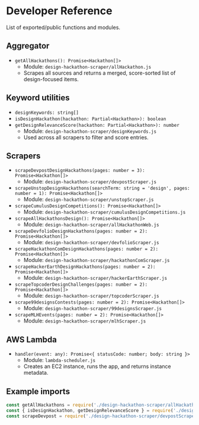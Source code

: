 # Developer Reference

List of exported/public functions and modules.

## Aggregator

- `getAllHackathons(): Promise<Hackathon[]>`
  - Module: `design-hackathon-scraper/allHackathon.js`
  - Scrapes all sources and returns a merged, score-sorted list of design-focused items.

## Keyword utilities

- `designKeywords: string[]`
- `isDesignHackathon(hackathon: Partial<Hackathon>): boolean`
- `getDesignRelevanceScore(hackathon: Partial<Hackathon>): number`
  - Module: `design-hackathon-scraper/designKeywords.js`
  - Used across all scrapers to filter and score entries.

## Scrapers

- `scrapeDevpostDesignHackathons(pages: number = 3): Promise<Hackathon[]>`
  - Module: `design-hackathon-scraper/devpostScraper.js`
- `scrapeUnstopDesignHackathons(searchTerm: string = 'design', pages: number = 1): Promise<Hackathon[]>`
  - Module: `design-hackathon-scraper/unstopScraper.js`
- `scrapeCumulusDesignCompetitions(): Promise<Hackathon[]>`
  - Module: `design-hackathon-scraper/cumulusDesignCompetitions.js`
- `scrapeAllHackathonsDesign(): Promise<Hackathon[]>`
  - Module: `design-hackathon-scraper/allHackathonWeb.js`
- `scrapeDevfolioDesignHackathons(pages: number = 2): Promise<Hackathon[]>`
  - Module: `design-hackathon-scraper/devfolioScraper.js`
- `scrapeHackathonComDesignHackathons(pages: number = 2): Promise<Hackathon[]>`
  - Module: `design-hackathon-scraper/hackathonComScraper.js`
- `scrapeHackerEarthDesignHackathons(pages: number = 2): Promise<Hackathon[]>`
  - Module: `design-hackathon-scraper/hackerEarthScraper.js`
- `scrapeTopcoderDesignChallenges(pages: number = 2): Promise<Hackathon[]>`
  - Module: `design-hackathon-scraper/topcoderScraper.js`
- `scrape99designsContests(pages: number = 2): Promise<Hackathon[]>`
  - Module: `design-hackathon-scraper/99designsScraper.js`
- `scrapeMLHEvents(pages: number = 2): Promise<Hackathon[]>`
  - Module: `design-hackathon-scraper/mlhScraper.js`

## AWS Lambda

- `handler(event: any): Promise<{ statusCode: number; body: string }>`
  - Module: `lambda-scheduler.js`
  - Creates an EC2 instance, runs the app, and returns instance metadata.

## Example imports

```js
const getAllHackathons = require('./design-hackathon-scraper/allHackathon');
const { isDesignHackathon, getDesignRelevanceScore } = require('./design-hackathon-scraper/designKeywords');
const scrapeDevpost = require('./design-hackathon-scraper/devpostScraper');
```